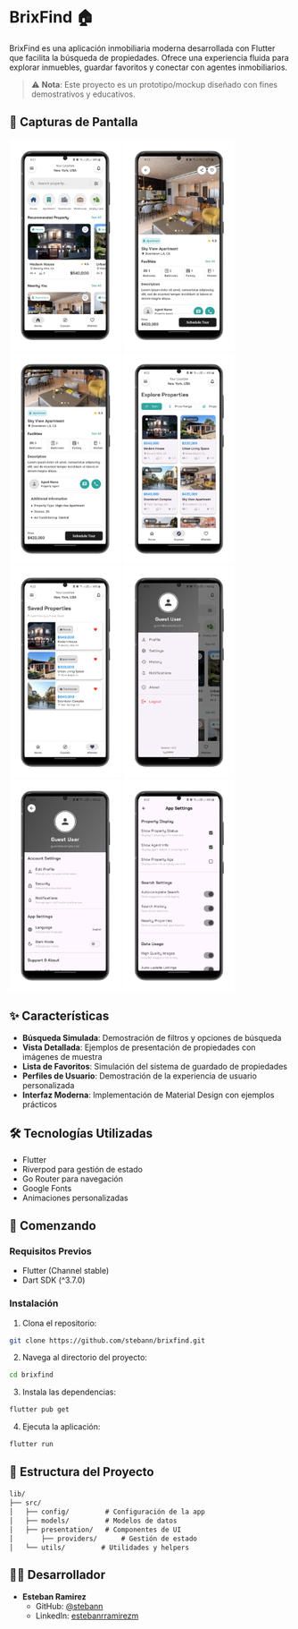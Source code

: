 # BrixFind 🏠

BrixFind es una aplicación inmobiliaria moderna desarrollada con Flutter que facilita la búsqueda de propiedades. Ofrece una experiencia fluida para explorar inmuebles, guardar favoritos y conectar con agentes inmobiliarios.

> ⚠️ **Nota**: Este proyecto es un prototipo/mockup diseñado con fines demostrativos y educativos.

## 📱 Capturas de Pantalla

<p float="left">
  <img src="assets/github-screenshots/galery1.png" width="200" />
  <img src="assets/github-screenshots/galery2.png" width="200" />
  <img src="assets/github-screenshots/galery3.png" width="200" />
  <img src="assets/github-screenshots/galery4.png" width="200" />
  <img src="assets/github-screenshots/galery5.png" width="200" />
  <img src="assets/github-screenshots/galery6.png" width="200" />
  <img src="assets/github-screenshots/galery7.png" width="200" />
  <img src="assets/github-screenshots/galery8.png" width="200" />
</p>

## ✨ Características

- **Búsqueda Simulada**: Demostración de filtros y opciones de búsqueda
- **Vista Detallada**: Ejemplos de presentación de propiedades con imágenes de muestra
- **Lista de Favoritos**: Simulación del sistema de guardado de propiedades
- **Perfiles de Usuario**: Demostración de la experiencia de usuario personalizada
- **Interfaz Moderna**: Implementación de Material Design con ejemplos prácticos

## 🛠️ Tecnologías Utilizadas

- Flutter
- Riverpod para gestión de estado
- Go Router para navegación
- Google Fonts
- Animaciones personalizadas

## 🚀 Comenzando

### Requisitos Previos

- Flutter (Channel stable)
- Dart SDK (^3.7.0)

### Instalación

1. Clona el repositorio:
```bash
git clone https://github.com/stebann/brixfind.git
```

2. Navega al directorio del proyecto:
```bash
cd brixfind
```

3. Instala las dependencias:
```bash
flutter pub get
```

4. Ejecuta la aplicación:
```bash
flutter run
```

## 📝 Estructura del Proyecto

```
lib/
├── src/
│   ├── config/         # Configuración de la app
│   ├── models/         # Modelos de datos
│   ├── presentation/   # Componentes de UI
│       ├── providers/      # Gestión de estado
│   └── utils/         # Utilidades y helpers
```

## 👨‍💻 Desarrollador

- **Esteban Ramirez**
  - GitHub: [@stebann](https://github.com/stebann)
  - LinkedIn: [estebanrramirezm](https://linkedin.com/in/estebanrramirezm)
